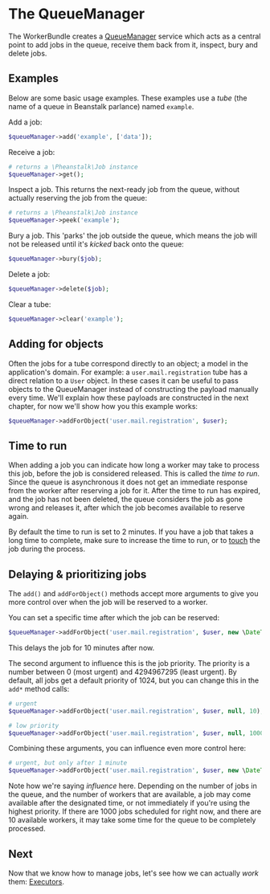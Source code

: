 # The QueueManager

The WorkerBundle creates a [QueueManager][0] service which acts as a central
point to add jobs in the queue, receive them back from it, inspect, bury and
delete jobs.

[0]: /src/TreeHouse/WorkerBundle/QueueManager.php

## Examples

Below are some basic usage examples. These examples use a _tube_ (the name of a
queue in Beanstalk parlance) named `example`.

Add a job:

```php
$queueManager->add('example', ['data']);
```

Receive a job:

```php
# returns a \Pheanstalk\Job instance
$queueManager->get();
```

Inspect a job. This returns the next-ready job from the queue, without actually
reserving the job from the queue:

```php
# returns a \Pheanstalk\Job instance
$queueManager->peek('example');
```

Bury a job. This 'parks' the job outside the queue, which means the job will
not be released until it's _kicked_ back onto the queue:

```php
$queueManager->bury($job);
```

Delete a job:

```php
$queueManager->delete($job);
```

Clear a tube:

```php
$queueManager->clear('example');
```

## Adding for objects

Often the jobs for a tube correspond directly to an object; a model in the
application's domain. For example: a `user.mail.registration` tube has a direct
relation to a `User` object. In these cases it can be useful to pass objects
to the QueueManager instead of constructing the payload manually every time.
We'll explain how these payloads are constructed in the next chapter, for now
we'll show how you this example works:

```php
$queueManager->addForObject('user.mail.registration', $user);
```

## Time to run

When adding a job you can indicate how long a worker may take to process this
job, before the job is considered released. This is called the _time to run_.
Since the queue is asynchronous it does not get an immediate response from the
worker after reserving a job for it. After the time to run has expired, and the
job has not been deleted, the queue considers the job as gone wrong and
releases it, after which the job becomes available to reserve again.

By default the time to run is set to 2 minutes. If you have a job that takes a
long time to complete, make sure to increase the time to run, or to [touch][1]
the job during the process.

[1]: https://github.com/kr/beanstalkd/blob/master/doc/protocol.txt#L308-L313

## Delaying & prioritizing jobs

The `add()` and `addForObject()` methods accept more arguments to give you more
control over when the job will be reserved to a worker.

You can set a specific time after which the job can be reserved:

```php
$queueManager->addForObject('user.mail.registration', $user, new \DateTime('+10 minutes'));
```

This delays the job for 10 minutes after now.

The second argument to influence this is the job priority. The priority is a
number between 0 (most urgent) and 4294967295 (least urgent). By default, all
jobs get a default priority of 1024, but you can change this in the `add*`
method calls:

```php
# urgent
$queueManager->addForObject('user.mail.registration', $user, null, 10);

# low priority
$queueManager->addForObject('user.mail.registration', $user, null, 10000);
```

Combining these arguments, you can influence even more control here:

```php
# urgent, but only after 1 minute
$queueManager->addForObject('user.mail.registration', $user, new \DateTime('+1 minute'), 10);
```

Note how we're saying _influence_ here. Depending on the number of jobs in the
queue, and the number of workers that are available, a job may come available
after the designated time, or not immediately if you're using the highest
priority. If there are 1000 jobs scheduled for right now, and there are 10
available workers, it may take some time for the queue to be completely
processed.

## Next

Now that we know how to manage jobs, let's see how we can actually _work_ them:
[Executors][2].

[2]: /docs/3-executors.md
